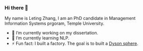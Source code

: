 ### Hi there 👋

My name is Leting Zhang, I am an PhD candidate in Management Information Systems prgoram, Temple University. 

- 🔭 I’m currently working on my dissertation. 
- 🌱 I’m currently learning NLP. 
- ⚡ Fun fact: I built a factory. The goal is to built a [Dyson sphere](https://en.wikipedia.org/wiki/Dyson_sphere).

<!--
**letingz/letingz** is a ✨ _special_ ✨ repository because its `README.md` (this file) appears on your GitHub profile.

Here are some ideas to get you started:

- 🔭 I’m currently working on ...
- 🌱 I’m currently learning ...
- 👯 I’m looking to collaborate on ...
- 🤔 I’m looking for help with ...
- 💬 Ask me about ...
- 📫 How to reach me: ...
- 😄 Pronouns: ...
- ⚡ Fun fact: ...
-->
